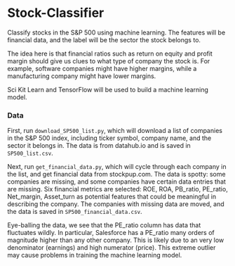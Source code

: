 # Stock-Classifier
Classify stocks in the S&P 500 using machine learning.  The features will be financial data, and the label will be the sector the stock belongs to.  <br>

The idea here is that financial ratios such as return on equity and profit margin should give us clues to what type of company the stock is.  For example, software companies might have higher margins, while a manufacturing company might have lower margins.  <br>

Sci Kit Learn and TensorFlow will be used to build a machine learning model.  <br>

### Data

First, run `download_SP500_list.py`, which will download a list of companies in the S&P 500 index, including ticker symbol, company name, and the sector it belongs in.  The data is from datahub.io and is saved in `SP500_list.csv`.  <br>

Next, run `get_financial_data.py`, which will cycle through each company in the list, and get financial data from stockpup.com.  The data is spotty: some companies are missing, and some companies have certain data entries that are missing.  Six financial metrics are selected: ROE, ROA, PB_ratio, PE_ratio, Net_margin, Asset_turn as potential features that could be meaningful in describing the company.  The companies with missing data are moved, and the data is saved in `SP500_financial_data.csv`.  <br>

Eye-balling the data, we see that the PE_ratio column has data that fluctuates wildly.  In particular, Salesforce has a PE_ratio many orders of magnitude higher than any other company.  This is likely due to an very low denominator (earnings) and high numerator (price).  This extreme outlier may cause problems in training the machine learning model.
